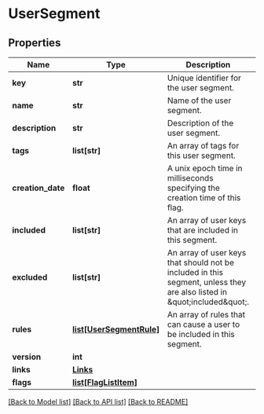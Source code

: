 # UserSegment

## Properties
Name | Type | Description | Notes
------------ | ------------- | ------------- | -------------
**key** | **str** | Unique identifier for the user segment. | 
**name** | **str** | Name of the user segment. | 
**description** | **str** | Description of the user segment. | [optional] 
**tags** | **list[str]** | An array of tags for this user segment. | [optional] 
**creation_date** | **float** | A unix epoch time in milliseconds specifying the creation time of this flag. | 
**included** | **list[str]** | An array of user keys that are included in this segment. | [optional] 
**excluded** | **list[str]** | An array of user keys that should not be included in this segment, unless they are also listed in \&quot;included\&quot;. | [optional] 
**rules** | [**list[UserSegmentRule]**](UserSegmentRule.md) | An array of rules that can cause a user to be included in this segment. | [optional] 
**version** | **int** |  | [optional] 
**links** | [**Links**](Links.md) |  | [optional] 
**flags** | [**list[FlagListItem]**](FlagListItem.md) |  | [optional] 

[[Back to Model list]](../README.md#documentation-for-models) [[Back to API list]](../README.md#documentation-for-api-endpoints) [[Back to README]](../README.md)


